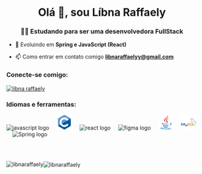 <h1 align="center">Olá 👋, sou Líbna Raffaely</h1>
<h3 align="center">👨‍💻 Estudando para ser uma desenvolvedora FullStack</h3>

- 🌱 Evoluindo em **Spring e JavaScript (React)**

- 📫 Como entrar em contato comigo **libnaraffaelyy@gmail.com**

<h3 align="left">Conecte-se comigo:</h3>
<p align="left">
<a href="https://linkedin.com/in/líbna-raffaely-368159295" target="blank"><img align="center" src="https://raw.githubusercontent.com/rahuldkjain/github-profile-readme-generator/master/src/images/icons/Social/linked-in-alt.svg" alt="líbna raffaely" height="30" width="40" /></a>
</p>

<h3 align="left">Idiomas e ferramentas:</h3>

<div align="left">
  <img src="https://cdn.jsdelivr.net/gh/devicons/devicon/icons/javascript/javascript-original.svg" height="40" alt="javascript logo"  />
  <img width="12" />
  <img src="https://raw.githubusercontent.com/devicons/devicon/master/icons/c/c-original.svg" height="40" alt="c logo"  />
  <img width="12" />
  <img src="https://cdn.jsdelivr.net/gh/devicons/devicon/icons/react/react-original.svg" height="40" alt="react logo"  />
  <img width="12" />
  <img src="https://www.vectorlogo.zone/logos/figma/figma-icon.svg" height="40" alt="figma logo"  />
  <img width="12" />
  <img src="https://raw.githubusercontent.com/devicons/devicon/master/icons/java/java-original.svg" height="40" alt="java logo"  />
  <img width="12" />
  <img src="https://raw.githubusercontent.com/devicons/devicon/master/icons/mysql/mysql-original-wordmark.svg" height="40" alt="Mysql logo"  />
  <img width="12" />
  <img src="https://www.vectorlogo.zone/logos/springio/springio-icon.svg" height="40" alt="Spring logo"  />
  <img width="12" />
</div>

<br><br>


<p> <img align="left" src="https://github-readme-stats.vercel.app/api?username=libnaraffaely&show_icons=true&locale=en" alt="libnaraffaely" /></p>

<p><img align="center" src="https://github-readme-stats.vercel.app/api/top-langs?username=libnaraffaely&show_icons=true&locale=en&layout=compact" alt="libnaraffaely" /></p>
